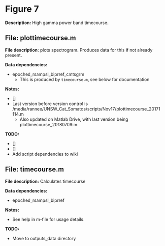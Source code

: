 # Figure 7 #

**Description:** High gamma power band timecourse.

## File: plottimecourse.m ##

**File description:** plots spectrogram. Produces data for this if not already present.

**Data dependencies:**

+ epoched_rsampsl_biprref_cmtsgrm
    + This is produced by `timecourse.m`, see below for documentation 

**Notes:** 

+ []
+ Last version before version control is /media/rannee/UNSW_Cat_Somatos/scripts/Nov17/plottimecourse_20171114.m
    + Also updated on Matlab Drive, with last version being plottimecourse_20180709.m

**TODO:** 

+ []
+ []
+ Add script dependencies to wiki

## File: timecourse.m ##

**File description:** Calculates timecourse

**Data dependencies:**

+ epoched_rsampsl_biprref

**Notes:** 

+ See help in m-file for usage details.

**TODO:** 

+ Move to outputs_data directory